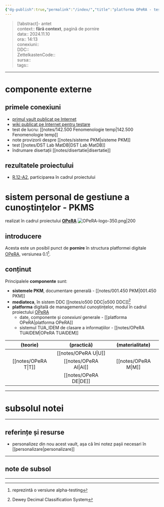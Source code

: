 ```yaml
---
{"dg-publish":true,"permalink":"/index/","title":"platforma OPeRA - test","tags":["gardenEntry"],"created":"2024-12-28T15:33:12.249+02:00","updated":"2025-01-10T14:02:34.966+02:00"}
---
```


> [!abstract]- antet  
> context:: __fără context__, pagină de pornire   
> data:: 2024.11.10  
> ora:: 14:13  
> conexiuni::  
> DDC::  
> ZettelkastenCode::  
> sursa::  
> tags::  


---

# componente externe
## primele conexiuni
- [primul vault publicat pe Internet](https://arhadrian.github.io/work/)
- [wiki publicat pe Internet pentru testare](https://opera.tiddlyhost.com/)
- test de lucru: [[notes/142.500 Fenomenologie temp\|142.500 Fenomenologie temp]]
- note provizorii despre [[notes/sisteme PKM\|sisteme PKM]]
- test [[notes/DST Lab MatDB\|DST Lab MatDB]]
- îndrumare disertații [[notes/disertatie\|disertatie]]
## rezultatele proiectului
- [R.12-A2](https://opera-phd.synology.me/rezultate/R12-A2/R12-A2.pdf), participarea în cadrul proiectului
# sistem personal de gestiune a cunoștințelor - PKMS
realizat în cadrul proiectului [**OPeRA**](https://opera-phd.org/)
![OPeRA-logo-350.png|200](/img/user/media/OPeRA-logo-350.png)
## introducere
Acesta este un posibil punct de **pornire** în structura platformei digitale [OPeRA](https://opera-phd.org/), versiunea 0.1[^1].
## conținut
Principalele **componente** sunt:
- **sistemele PKM**, documentare generală - [[notes/001.450 PKM\|001.450 PKM]]
- **mediateca**, în sistem DDC [[notes/o500 DDC\|o500 DDC]][^2]
- **platforma** digitală de managementul cunoștințelor, modul în cadrul proiectului [OPeRA](https://opera-phd.org/)
	- date, componente și *conexiuni* generale - [[platforma OPeRA\|platforma OPeRA]]
	- sistemul TUA_IDEM de clasare a informațiilor - [[notes/OPeRA TUAIDEM\|OPeRA TUAIDEM]]

|    (teorie)    |    (practică)    | (materialitate) |
|:--------------:|:----------------:|:---------------:|
|                |  [[notes/OPeRA U\|U]]  |                 |
| [[notes/OPeRA T\|T]] | [[notes/OPeRA AI\|AI]] | [[notes/OPeRA M\|M]]  |
|                | [[notes/OPeRA DE\|DE]] |                 |


---
# subsolul notei
---
## referințe și resurse
- personalizez din nou acest vault, așa că îmi notez pașii necesari în [[personalizare\|personalizare]]

---
## note de subsol
---
[^1]: reprezintă o versiune alpha-testing
[^2]: Dewey Decimal Classification System